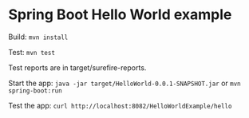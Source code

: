 # Spring Boot Hello World example

Build: `mvn install`

Test: `mvn test`

Test reports are in target/surefire-reports.

Start the app: `java -jar target/HelloWorld-0.0.1-SNAPSHOT.jar` or `mvn spring-boot:run`

Test the app: `curl http://localhost:8082/HelloWorldExample/hello` 
